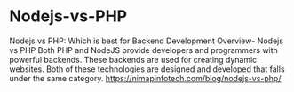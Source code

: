 # Nodejs-vs-PHP
Nodejs vs PHP: Which is best for Backend Development
Overview- Nodejs vs PHP
Both PHP and NodeJS provide developers and programmers with powerful backends. These backends are used for creating dynamic websites. Both of these technologies are designed and developed that falls under the same category.
https://nimapinfotech.com/blog/nodejs-vs-php/
